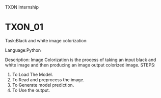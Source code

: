  TXON Internship
# TXON_01
Task:Black and white image colorization

 Language:Python

  Description:
  Image Colorization is the process of taking an
  input black and white image and then
  producing an image output colorized image.
  STEPS:
  1. To Load The Model.
  2. To Read and preprocess the image.
  3. To Generate model prediction.
   4. To Use the output.
